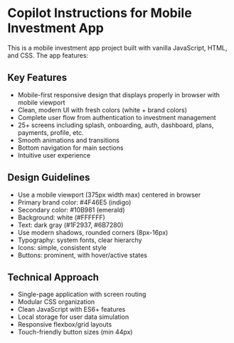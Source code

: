 # Copilot Instructions for Mobile Investment App

<!-- Use this file to provide workspace-specific custom instructions to Copilot. For more details, visit https://code.visualstudio.com/docs/copilot/copilot-customization#_use-a-githubcopilotinstructionsmd-file -->

This is a mobile investment app project built with vanilla JavaScript, HTML, and CSS. The app features:

## Key Features
- Mobile-first responsive design that displays properly in browser with mobile viewport
- Clean, modern UI with fresh colors (white + brand colors)
- Complete user flow from authentication to investment management
- 25+ screens including splash, onboarding, auth, dashboard, plans, payments, profile, etc.
- Smooth animations and transitions
- Bottom navigation for main sections
- Intuitive user experience

## Design Guidelines
- Use a mobile viewport (375px width max) centered in browser
- Primary brand color: #4F46E5 (indigo)
- Secondary color: #10B981 (emerald)  
- Background: white (#FFFFFF)
- Text: dark gray (#1F2937, #6B7280)
- Use modern shadows, rounded corners (8px-16px)
- Typography: system fonts, clear hierarchy
- Icons: simple, consistent style
- Buttons: prominent, with hover/active states

## Technical Approach
- Single-page application with screen routing
- Modular CSS organization
- Clean JavaScript with ES6+ features
- Local storage for user data simulation
- Responsive flexbox/grid layouts
- Touch-friendly button sizes (min 44px)
